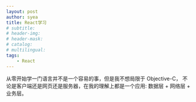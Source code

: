 ```yaml
---
layout: post
author: syea
title: React学习
# subtitle:
# header-img: 
# header-mask:  
# catalog: 
# multilingual: 
tags:
    - React
---
```


从零开始学一门语言并不是一个容易的事，但是我不想局限于 Objective-C，
不论是客户端还是网页还是服务器，在我的理解上都是一个应用:
数据层 + 网络层 + 业务层。

